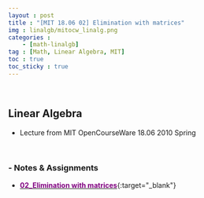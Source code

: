 ```yaml
---
layout : post
title : "[MIT 18.06 02] Elimination with matrices"
img : linalgb/mitocw_linalg.png
categories : 
    - [math-linalgb]
tag : [Math, Linear Algebra, MIT]
toc : true
toc_sticky : true
---
```


<br/>

## Linear Algebra

- Lecture from MIT OpenCourseWare 18.06 2010 Spring

<br/>

### - Notes & Assignments

- [<span style="color:purple">**02_Elimination with matrices**</span>](https://drive.google.com/file/d/11VzUAjrampfm_tmv-0U5ugZsd1cQZ53F/view?usp=share_link){:target="_blank"}